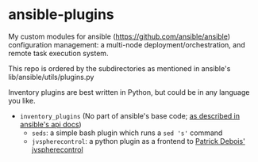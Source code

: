 ansible-plugins
===============

My custom modules for ansible (https://github.com/ansible/ansible) configuration management: 
a multi-node deployment/orchestration, and remote task execution system.

This repo is ordered by the subdirectories as mentioned in ansible's lib/ansible/utils/plugins.py

Inventory plugins are best written in Python, but could be in any language you like.

+ `inventory_plugins`    (No part of ansible's base code; [as described in ansible's api docs](https://github.com/ansible/ansible/blob/devel/docsite/latest/rst/api.rst#external-inventory-scripts))
    + `seds`: a simple bash plugin which runs a `sed 's'` command
    + `jvspherecontrol`: a python plugin as a frontend to [Patrick Debois' jvspherecontrol](https://github.com/jedi4ever/jvspherecontrol)

